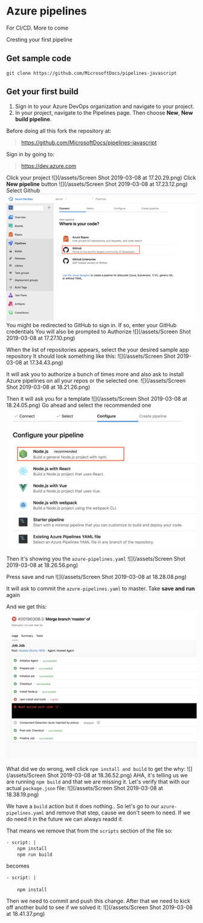 # Azure pipelines

For CI/CD. More to come

Cresting your first pipeline

## Get sample code

```
git clone https://github.com/MicrosoftDocs/pipelines-javascript
```


## Get your first build
1. Sign in to your Azure DevOps organization and navigate to your project.
2. In your project, navigate to the Pipelines page. Then choose **New**, **New build pipeline**. 


Before doing all this fork the repository at:

> https://github.com/MicrosoftDocs/pipelines-javascript


Sign in by going to: 

> https://dev.azure.com

Click your project
![](/assets/Screen Shot 2019-03-08 at 17.20.29.png)
Click **New pipeline** button
![](/assets/Screen Shot 2019-03-08 at 17.23.12.png)
Select Github
![](/assets/pipeline-github.png)
You might be redirected to GitHub to sign in. If so, enter your GitHub credentials
You will also be prompted to Authorize
![](/assets/Screen Shot 2019-03-08 at 17.27.10.png)

When the list of repositories appears, select the your desired sample app repository
It should look something like this:
![](/assets/Screen Shot 2019-03-08 at 17.34.43.png)

It will ask you to authorize a bunch of times more and also ask to install Azure pipelines on all your repos or the selected one. 
![](/assets/Screen Shot 2019-03-08 at 18.21.26.png)

Then it will ask you for a template
![](/assets/Screen Shot 2019-03-08 at 18.24.05.png)
Go ahead and select the recommended one
![](/assets/pipeline-template.png)

Then it's showing you the `azure-pipelines.yaml`
![](/assets/Screen Shot 2019-03-08 at 18.26.56.png)

Press save and run
![](/assets/Screen Shot 2019-03-08 at 18.28.08.png)

It will ask to commit the `azure-pipelines.yaml` to master. Take **save and run** again

And we get this:
![](/assets/pipeline-build-failure.png)

What did we do wrong, well click `npm install and build` to get the why:
![](/assets/Screen Shot 2019-03-08 at 18.36.52.png)
AHA, it's telling us we are running `npm build` and that we are missing it. Let's verify that with our actual `package.json` file:
![](/assets/Screen Shot 2019-03-08 at 18.38.19.png)

We have a `build` action but it does nothing.. So let's go to our `azure-pipelines.yaml` and remove that step, cause we don't seem to need. If we do need it in the future we can always readd it.

That means we remove that from the `scripts` section of the file so:

```
- script: |
    npm install
    npm run build
```

becomes

```
- script: |
   
    npm install
```
Then we need to commit and push this change. After that we need to kick off another build to see if we solved it:
![](/assets/Screen Shot 2019-03-08 at 18.41.37.png)



